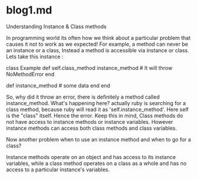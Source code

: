 # blog1.md
Understanding Instance & Class methods

In programming world its often how we think about a particular problem that causes it not to work as we expected!
For example, a method can never be an instance or a class, Instead a method is accessible via instance or class.
Lets take this instance :

class Example
  def self.class_method
    instance_method # It will throw NoMethodError
  end

  def instance_method
    # some data
  end
end

So, why did it throw an error, there is definitely a method called instance_method. What's happening here? actually ruby is searching for a class method, because ruby will read it as 'self.instance_method'. Here self is the "class" itself. Hence the error. Keep this in mind, Class methods do not have access to instance methods or instance variables. However instance methods can access both class methods and class variables. 

Now another problem when to use an instance method and when to go for a class?

Instance methods operate on an object and has access to its instance variables,
while a class method operates on a class as a whole and has no access to a particular instance's variables.





